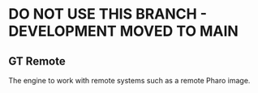 # DO NOT USE THIS BRANCH - DEVELOPMENT MOVED TO MAIN

## GT Remote
The engine to work with remote systems such as a remote Pharo image.

